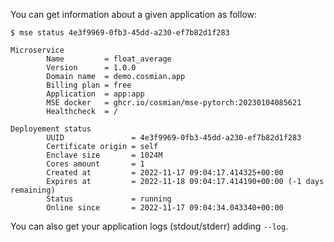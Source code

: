 
You can get information about a given application as follow:

```console
$ mse status 4e3f9969-0fb3-45dd-a230-ef7b82d1f283

Microservice
        Name         = float_average
        Version      = 1.0.0
        Domain name  = demo.cosmian.app
        Billing plan = free
        Application  = app:app
        MSE docker   = ghcr.io/cosmian/mse-pytorch:20230104085621
        Healthcheck  = /

Deployement status
        UUID               = 4e3f9969-0fb3-45dd-a230-ef7b82d1f283
        Certificate origin = self
        Enclave size       = 1024M
        Cores amount       = 1
        Created at         = 2022-11-17 09:04:17.414325+00:00
        Expires at         = 2022-11-18 09:04:17.414190+00:00 (-1 days remaining)
        Status             = running
        Online since       = 2022-11-17 09:04:34.043340+00:00
```

You can also get your application logs (stdout/stderr) adding `--log`.